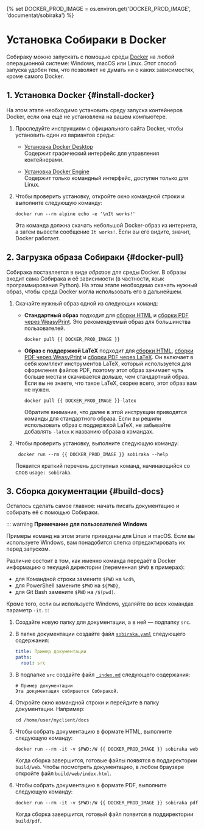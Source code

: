 {% set DOCKER_PROD_IMAGE = os.environ.get('DOCKER_PROD_IMAGE', 'documentat/sobiraka') %}

# Установка Собираки в Docker

Собираку можно запускать с помощью среды [Docker](https://www.docker.com) на любой операционной системе: Windows, macOS или Linux. Этот способ запуска удобен тем, что позволяет не думать ни о каких зависимостях, кроме самого Docker.

## 1. Установка Docker {#install-docker}

На этом этапе необходимо установить среду запуска контейнеров Docker, если она ещё не установлена на вашем компьютере.

1. Проследуйте инструкциям с официального сайта Docker, чтобы установить один из вариантов среды:

    - [Установка Docker Desktop](https://docs.docker.com/get-docker/) \
      Содержит графический интерфейс для управления контейнерами.

    - [Установка Docker Engine](https://docs.docker.com/engine/install/) \
      Содержит только командный интерфейс, доступен только для Linux.

1. Чтобы проверить установку, откройте окно командной строки и выполните следующую команду:

       docker run --rm alpine echo -e '\nIt works!'

   Эта команда должна скачать небольшой Docker-образ из интернета, а затем вывести сообщение `It works!`. Если вы его видите, значит, Docker работает.

## 2. Загрузка образа Собираки {#docker-pull}

Собирака поставляется в виде _образов_ для среды Docker. В образы входит сама Собирака и её зависимости (в частности, язык программирования Python). На этом этапе необходимо скачать нужный образ, чтобы среда Docker могла использовать его в дальнейшем.

1. Скачайте нужный образ одной из следующих команд:

    - **Стандартный образ** подходит для [сборки HTML](../build-html/web.md) и [сборки PDF через WeasyPrint](../build-pdf/weasyprint.md). Это рекомендуемый образ для большинства пользователей.

          docker pull {{ DOCKER_PROD_IMAGE }}

    - **Образ с поддержкой LaTeX** подходит для [сборки HTML](../build-html/web.md), [сборки PDF через WeasyPrint](../build-pdf/weasyprint.md) и [сборки PDF через LaTeX](../build-pdf/latex.md). Он включает в себя комплект инструментов LaTeX, который используется для оформления файлов PDF, поэтому этот образ занимает чуть больше места и скачивается дольше, чем стандартный образ. Если вы не знаете, что такое LaTeX, скорее всего, этот образ вам не нужен.

          docker pull {{ DOCKER_PROD_IMAGE }}-latex

      Обратите внимание, что далее в этой инструкции приводятся команды для стандартного образа. Если вы решили использовать образ с поддержкой LaTeX, не забывайте добавлять `-latex` к названию образа в командах.

1. Чтобы проверить установку, выполните следующую команду:

        docker run --rm {{ DOCKER_PROD_IMAGE }} sobiraka --help

   Появится краткий перечень доступных команд, начинающийся со слов `usage: sobiraka`.

## 3. Сборка документации {#build-docs}

Осталось сделать самое главное: начать писать документацию и собирать её с помощью Собираки.

::: warning
**Примечание для пользователей Windows**

Примеры команд на этом этапе приведены для Linux и macOS. Если вы используете Windows, вам понадобится слегка отредактировать их перед запуском.

Различие состоит в том, как именно команда передаёт в Docker информацию о текущей директории (переменная `$PWD` в примерах):

- для Командной строки замените `$PWD` на `%cd%`,
- для PowerShell замените `$PWD` на `${PWD}`,
- для Git Bash замените `$PWD` на `/$(pwd)`.

Кроме того, если вы используете Windows, удаляйте во всех командах параметр `-it`.
:::

1. Создайте новую папку для документации, а в ней — подпапку `src`.

1. В папке документации создайте файл [`sobiraka.yaml`](../reference/configuration.md) следующего содержания:

   ```yaml
   title: Пример документации
   paths:
     root: src
   ```

1. В подпапке `src` создайте файл [`_index.md`](/organizing/files.md#directories-and-index-files) следующего содержания:

       # Пример документации
       Эта документация собирается Собиракой.

1. Откройте окно командной строки и перейдите в папку документации. Например:

       cd /home/user/myclient/docs

1. Чтобы собрать документацию в формате HTML, выполните следующую команду:

       docker run --rm -it -v $PWD:/W {{ DOCKER_PROD_IMAGE }} sobiraka web

   Когда сборка завершится, готовые файлы появятся в поддиректории `build/web`. Чтобы посмотреть документацию, в любом браузере откройте файл `build/web/index.html`.

1. Чтобы собрать документацию в формате PDF, выполните следующую команду:

       docker run --rm -it -v $PWD:/W {{ DOCKER_PROD_IMAGE }} sobiraka pdf

   Когда сборка завершится, готовый файл появится в поддиректории `build/pdf`.